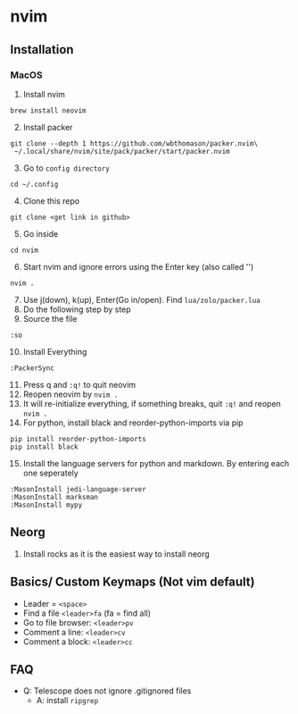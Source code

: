 # nvim

## Installation

### MacOS
1. Install nvim
```
brew install neovim
```
2. Install packer
```
git clone --depth 1 https://github.com/wbthomason/packer.nvim\
 ~/.local/share/nvim/site/pack/packer/start/packer.nvim
```
3. Go to `config directory`
```
cd ~/.config
```
4. Clone this repo
```
git clone <get link in github>
```
5. Go inside
```
cd nvim
```
6. Start nvim and ignore errors using the Enter key (also called '<CR>')
```
nvim .
```
7. Use j(down), k(up), Enter(Go in/open). Find `lua/zolo/packer.lua`
8. Do the following step by step
9. Source the file
```
:so
```
10. Install Everything
```
:PackerSync
```
11. Press q and `:q!` to quit neovim
12. Reopen neovim by `nvim .`
13. It will re-initialize everything, if something breaks, quit `:q!` and reopen `nvim .`
14. For python, install black and reorder-python-imports via pip
```
pip install reorder-python-imports
pip install black
```
15. Install the language servers for python and markdown. By entering each one seperately
```
:MasonInstall jedi-language-server
:MasonInstall marksman
:MasonInstall mypy
```

## Neorg
1. Install rocks as it is the easiest way to install neorg

## Basics/ Custom Keymaps (Not vim default)
- Leader = `<space>`
- Find a file `<leader>fa` (fa = find all)
- Go to file browser: `<leader>pv`
- Comment a line: `<leader>cv`
- Comment a block: `<leader>cc`


## FAQ
- Q: Telescope does not ignore .gitignored files
  - A: install `ripgrep`

